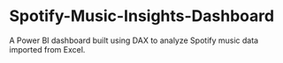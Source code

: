 # Spotify-Music-Insights-Dashboard
A Power BI dashboard built using DAX to analyze Spotify music data imported from Excel.
